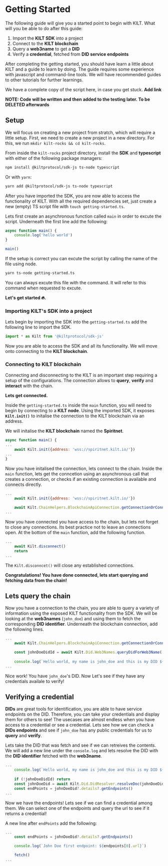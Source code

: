 # Getting Started

The following guide will give you a started point to begin with KILT. 
What will you be able to do after this guide:

1. Import the **KILT SDK** into a project
2. Connect to the **KILT blockchain**
3. Query a **web3name** to get a **DID**
4. Verify a **credential**, fetched from **DID service endpoints**

After completing the getting started, you should have learn a little about KILT and a guide to learn by doing.
The guide requires some experience with javascript and command-line tools.
We will have recommended guides to other tutorials for further learnings.

We have a complete copy of the script here, in case you get stuck. **Add link**

**NOTE: Code will be written and then added to the testing later. To be DELETED afterwards**

## Setup

We will focus on creating a new project from stratch, which will require a little setup.
First, we need to create a new project in a new directory. For this, we run `mkdir kilt-rocks && cd kilt-rocks`.

From inside the `kilt-rocks` project directory, install the **SDK** and **typescript** with either of the following package managers:

```bash
npm install @kiltprotocol/sdk-js ts-node typescript
```

Or with `yarn`:

```bash
yarn add @kiltprotocol/sdk-js ts-node typescript
```

After you have imported the SDK, you are now able to access the functionality of KILT.
With all the required dependencies set, just create a new (empty) TS script file with `touch getting-started.ts`.

Lets first create an asynchronous function called `main` in order to excute the script.
Underneath the first line add the following:

``` js
async function main() {
    console.log('hello world')
}

main()
```

If the setup is correct you can excute the script by calling the name of the file using node.

``` bash
yarn ts-node getting-started.ts
```

You can always excute this file with the command.
It will refer to this command when requested to excute.

**Let's get started 🔥.**

### Importing KILT's SDK into a project

Lets begin by importing the SDK into the `getting-started.ts` add the following line to import the SDK.

``` js
import * as Kilt from '@kiltprotocol/sdk-js'
```

Now you are able to access the SDK and all its functionality.
We will move onto connecting to the **KILT blockchain**.

### Connecting to KILT blockchain

Connecting and disconnecting to the KILT is an important step requiring a setup of the configurations.
The connection allows to **query**, **verify** and **interact** with the chain.

**Lets get connected.**

Inside the `getting-started.ts` inside the `main` function, you will need to begin by connecting to a **KILT node**.
Using the imported SDK, it exposes **`Kilt.init()`** to initalise the connection to the KILT blockchain via an address.

We will initalise the **KILT blockchain** named the **Spiritnet**.  

``` js
async function main() {
...
    await Kilt.init({address: 'wss://spiritnet.kilt.io/'})
...
}
```

Now you have initalised the connection, lets connect to the chain.
Inside the `main` function, lets get the conncetion using an asynchronous call that creates a connection, or checks if an existing connection is available and connects directly.

``` js
...
    await Kilt.init({address: 'wss://spiritnet.kilt.io/'})
    
    await Kilt.ChainHelpers.BlockchainApiConnection.getConnectionOrConnect()
...
```

Now you have connected you have access to the chain, but lets not forget to close any connections.
Its best practice not to leave an connections open.
At the bottom of the `main` function, add the following function.

``` js
...
    await Kilt.disconnect()
    return
...
```

The `Kilt.disconncet()` will close any established connections.

**Congratulations!
You have done connected, lets start querying and fetching data from the chain!**

## Lets query the chain

Now you have a connection to the chain, you are able to query a variety of information using the exposed KILT functionality from the SDK.
We will be looking at the **web3names** (`john_doe`) and using them to fetch the corresponding **DID identifier**.
Underneath the blockchain connection, add the following lines.

``` js
...
    await Kilt.ChainHelpers.BlockchainApiConnection.getConnectionOrConnect()

    const johnDoeDidId = await Kilt.Did.Web3Names.queryDidForWeb3Name('john_doe')
    
    console.log(`Hello world, my name is john_doe and this is my DID ${johnDoeDidId}`)
...
```

Nice work! You have `john_doe`'s DID.
Now Let's see if they have any credentials availale to verify!

## Verifying a credential

**DIDs** are great tools for identification, you are able to have service endpoints on the DID.
Therefore, you can take your credentials and display them for others to see!
The usecases are almost endless when you have access to a credential or see a credential.
Lets see how we can check a **DIDs endpoints** and see if `john_doe` has any public credentials for us to **query** and **verify**.

Lets take the DID that was fetch and see if we can retreives the contents.
We will add a new line under the `console.log` and lets resolve the DID with the **DID identifier** fetched with the **web3name**.

``` js
...
    console.log(`Hello world, my name is john_doe and this is my DID ${johnDoeDidId}`)
    
    if (!johnDoeDidId) return 
    const johnDoeDid = await Kilt.Did.DidResolver.resolveDoc(johnDoeDidId)
    const endPoints = johnDoeDid?.details?.getEndpoints()
...
```

Now we have the endpoints! Lets see if we can find a credential among them.
We can select one of the endpoints and query the url to see if it returns a credential!

A new line after `endPoints` add the following:

``` js
...
    const endPoints = johnDoeDid?.details?.getEndpoints()

    console.log(`John Doe first endpoint: ${endpoints[0].url}`)

    fetch()
...
```



